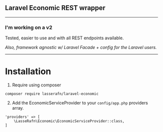## Laravel Economic REST wrapper

------

### I'm working on a v2

Tested, easier to use and with all REST endpoints available.

*Also, framework agnostic w/ Laravel Facade + config for the Laravel users.*

------

# Installation

1. Require using composer
````
composer require lasserafn/laravel-economic
````

2. Add the EconomicServiceProvider to your ````config/app.php```` providers array.
````
'providers' => [
    \LasseRafn\Economic\EconomicServiceProvider::class,
]
````
